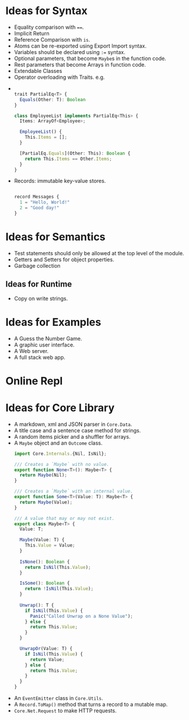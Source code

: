 # Ideas for Syntax 
- Equality comparison with `==`.
- Implicit Return
- Reference Comparison with `is`.
- Atoms can be re-exported using Export Import syntax.
- Variables should be declared using `:=` syntax.
- Optional parameters, that become `Maybe`s in the function code.
- Rest parameters that become Arrays in function code.
- Extendable Classes
- Operator overloading with Traits. e.g.
- ```ts

  trait PartialEq<T> {
    Equals(Other: T): Boolean
  }

  class EmployeeList implements PartialEq<This> {
    Items: ArrayOf<Employee>;

    EmployeeList() {
      This.Items = [];
    }
  
    [PartialEq.Equals](Other: This): Boolean {
      return This.Items == Other.Items;
    }
  }
  
  ```
- Records: immutable key-value stores.
  ```ts
  
  record Messages {
    1 = "Hello, World!"
    2 = "Good day!"
  }
  
  ```

# Ideas for Semantics
- Test statements should only be allowed at the top level of the module.
- Getters and Setters for object properties.
- Garbage collection

## Ideas for Runtime 
- Copy on write strings.  

# Ideas for Examples
- A Guess the Number Game.
- A graphic user interface.
- A Web server.
- A full stack web app.

# Online Repl

# Ideas for Core Library 
- A markdown, xml and JSON parser in `Core.Data`.
- A title case and a sentence case method for strings.
- A random items picker and a shuffler for arrays.
- A `Maybe` object and an `Outcome` class.
  ```ts
  import Core.Internals.{Nil, IsNil};

  /// Creates a `Maybe` with no value. 
  export function None<T>(): Maybe<T> {
    return Maybe(Nil);
  }
  
  /// Creates a `Maybe` with an internal value.
  export function Some<T>(Value: T): Maybe<T> {
    return Maybe(Value);
  }

  /// A value that may or may not exist.
  export class Maybe<T> {
    Value: T;

    Maybe(Value: T) {
      This.Value = Value;
    }
 
    IsNone(): Boolean {
      return IsNil(This.Value);
    }

    IsSome(): Boolean {
      return !IsNil(This.Value);
    }
   
    Unwrap(): T {
      if IsNil(This.Value) {
        Panic("Called Unwrap on a None Value");
      } else {
        return This.Value;
      }
    }

    UnwrapOr(Value: T) {
      if IsNil(This.Value) {
        return Value;
      } else {
        return This.Value;
      }
    }
  }
  ```
- An `EventEmitter` class in `Core.Utils`.
- A `Record.ToMap()` method that turns a record to a mutable map.
- `Core.Net.Request` to make HTTP requests.
